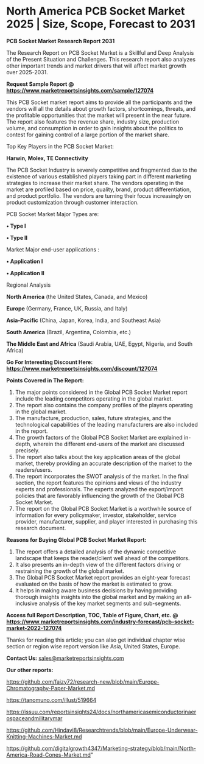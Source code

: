 # North America PCB Socket Market 2025 | Size, Scope, Forecast to 2031

<strong>PCB Socket Market Research Report 2031</strong>

The Research Report on PCB Socket Market is a Skillful and Deep Analysis of the Present Situation and Challenges. This research report also analyzes other important trends and market drivers that will affect market growth over 2025-2031.

<strong>Request Sample Report @ <a href=https://www.marketreportsinsights.com/sample/127074>https://www.marketreportsinsights.com/sample/127074</a></strong>

This PCB Socket market report aims to provide all the participants and the vendors will all the details about growth factors, shortcomings, threats, and the profitable opportunities that the market will present in the near future. The report also features the revenue share, industry size, production volume, and consumption in order to gain insights about the politics to contest for gaining control of a large portion of the market share.

Top Key Players in the PCB Socket Market:

<strong>Harwin, Molex, TE Connectivity</strong>

The PCB Socket Industry is severely competitive and fragmented due to the existence of various established players taking part in different marketing strategies to increase their market share. The vendors operating in the market are profiled based on price, quality, brand, product differentiation, and product portfolio. The vendors are turning their focus increasingly on product customization through customer interaction.

PCB Socket Market Major Types are:

<strong>• Type I

• Type II</strong>

Market Major end-user applications :

<strong>• Application I

• Application II</strong>

Regional Analysis

</u><strong><b>North America</b></strong> (the United States, Canada, and Mexico)

<strong><b>Europe </b></strong>(Germany, France, UK, Russia, and Italy)

<strong><b>Asia-Pacific</b></strong> (China, Japan, Korea, India, and Southeast Asia)

<strong><b>South America</b></strong> (Brazil, Argentina, Colombia, etc.)

<strong><b>The Middle East and Africa</b></strong> (Saudi Arabia, UAE, Egypt, Nigeria, and South Africa)

<strong>Go For Interesting Discount Here: <a href=https://www.marketreportsinsights.com/discount/127074>https://www.marketreportsinsights.com/discount/127074</a></strong>

<strong>Points Covered in The Report:</strong>
<ol>
  <li>The major points considered in the Global PCB Socket Market report include the leading competitors operating in the global market.</li>
  <li>The report also contains the company profiles of the players operating in the global market.</li>
  <li>The manufacture, production, sales, future strategies, and the technological capabilities of the leading manufacturers are also included in the report.</li>
  <li>The growth factors of the Global PCB Socket Market are explained in-depth, wherein the different end-users of the market are discussed precisely.</li>
  <li>The report also talks about the key application areas of the global market, thereby providing an accurate description of the market to the readers/users.</li>
  <li>The report incorporates the SWOT analysis of the market. In the final section, the report features the opinions and views of the industry experts and professionals. The experts analyzed the export/import policies that are favorably influencing the growth of the Global PCB Socket Market.</li>
  <li>The report on the Global PCB Socket Market is a worthwhile source of information for every policymaker, investor, stakeholder, service provider, manufacturer, supplier, and player interested in purchasing this research document.</li>
</ol>
<strong>Reasons for Buying Global PCB Socket Market Report:</strong>

<ol>
  <li>The report offers a detailed analysis of the dynamic competitive landscape that keeps the reader/client well ahead of the competitors.</li>
  <li>It also presents an in-depth view of the different factors driving or restraining the growth of the global market.</li>
  <li>The Global PCB Socket Market report provides an eight-year forecast evaluated on the basis of how the market is estimated to grow.</li>
  <li>It helps in making aware business decisions by having providing thorough insights insights into the global market and by making an all-inclusive analysis of the key market segments and sub-segments.</li>
</ol>
<strong>Access full Report Description, TOC, Table of Figure, Chart, etc. @ <a href=https://www.marketreportsinsights.com/industry-forecast/pcb-socket-market-2022-127074>https://www.marketreportsinsights.com/industry-forecast/pcb-socket-market-2022-127074</a></strong>


Thanks for reading this article; you can also get individual chapter wise section or region wise report version like Asia, United States, Europe.

<strong>Contact Us:</strong>
sales@marketreportsinsights.com

<strong>Our other reports:</strong>

<a href=https://github.com/faizy72/research-new/blob/main/Europe-Chromatography-Paper-Market.md>https://github.com/faizy72/research-new/blob/main/Europe-Chromatography-Paper-Market.md</a>

<a href=https://tanomuno.com/illust/519664>https://tanomuno.com/illust/519664</a>

<a href=https://issuu.com/reportsinsights24/docs/northamericasemiconductorinaerospaceandmilitarymar>https://issuu.com/reportsinsights24/docs/northamericasemiconductorinaerospaceandmilitarymar</a>

<a href=https://github.com/Hindavi8/Researchtrends/blob/main/Europe-Underwear-Knitting-Machines-Market.md>https://github.com/Hindavi8/Researchtrends/blob/main/Europe-Underwear-Knitting-Machines-Market.md</a>

<a href=https://github.com/digitalgrowth4347/Marketing-strategy/blob/main/North-America-Road-Cones-Market.md>https://github.com/digitalgrowth4347/Marketing-strategy/blob/main/North-America-Road-Cones-Market.md</a>"
